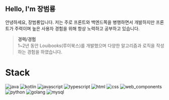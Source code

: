 ## Hello, I'm 장범룡
안녕하세요, 장범룡입니다. 저는 주로 프론트와 백엔드쪽을 병행하면서 개발하지만 프론트가 주력이며 높은 사용자 경험을 위해 항상 노력하고 공부하고 있습니다.

> __경력/경험__<br>
> 1~2년 동안 Louibooks(루이북스)를 개발했으며 다양한 알고리즘과 로직을 작성하는 경험을 하였습니다.

# Stack
![java](https://github.com/user-attachments/assets/7a5ae3a4-1579-41f2-8cdf-9030c4beecb7)
![kotlin](https://github.com/user-attachments/assets/e8bfea57-dcf8-436d-b57a-92cd4b06a2d3)
![javascript](https://github.com/user-attachments/assets/1a1bf3e8-456e-4380-b43a-29a78626c262)
![typescript](https://github.com/user-attachments/assets/f268a2a9-082c-4fdb-87c3-62bfa28b0f71)
![html](https://github.com/user-attachments/assets/20f6c5c9-6041-4946-ac2c-62e3d1da7afe)
![css](https://github.com/user-attachments/assets/ef325881-79d3-4c60-9c68-db72a3aed71d)
![web_components](https://github.com/user-attachments/assets/2464b020-5de7-48eb-b95a-3f2d113b816a)
![python](https://github.com/user-attachments/assets/f5180e6c-9233-483b-8217-1ac22d560c0d)
![golang](https://github.com/user-attachments/assets/478f34a4-18f7-4091-8d88-4dd87cf80c64)
![mysql](https://github.com/user-attachments/assets/20b2d38e-9667-4283-a2ea-0a549590ce3b)
